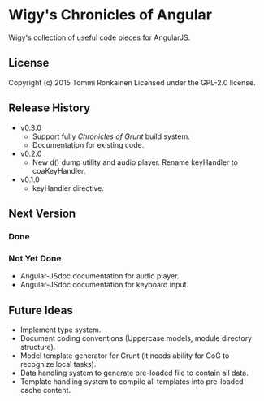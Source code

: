 # Wigy's Chronicles of Angular

Wigy's collection of useful code pieces for AngularJS.

## License

Copyright (c) 2015 Tommi Ronkainen
Licensed under the GPL-2.0 license.

## Release History

* v0.3.0
    - Support fully *Chronicles of Grunt* build system.
    - Documentation for existing code.
* v0.2.0
    - New d() dump utility and audio player. Rename keyHandler to coaKeyHandler.
* v0.1.0
    - keyHandler directive.

## Next Version

### Done

### Not Yet Done

* Angular-JSdoc documentation for audio player.
* Angular-JSdoc documentation for keyboard input.

## Future Ideas

* Implement type system.
* Document coding conventions (Uppercase models, module directory structure).
* Model template generator for Grunt (it needs ability for CoG to recognize local tasks).
* Data handling system to generate pre-loaded file to contain all data.
* Template handling system to compile all templates into pre-loaded cache content.
